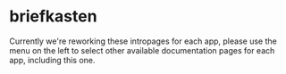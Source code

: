 # briefkasten

Currently we're reworking these intropages for each app, please use the menu on the left to select other available documentation pages for each app, including this one.
